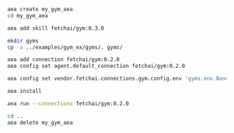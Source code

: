 ``` bash
aea create my_gym_aea
cd my_gym_aea
```
``` bash
aea add skill fetchai/gym:0.3.0
```
``` bash
mkdir gyms
cp -a ../examples/gym_ex/gyms/. gyms/
```
``` bash
aea add connection fetchai/gym:0.2.0
aea config set agent.default_connection fetchai/gym:0.2.0
```
``` bash
aea config set vendor.fetchai.connections.gym.config.env 'gyms.env.BanditNArmedRandom'
```
``` bash
aea install
```
``` bash
aea run --connections fetchai/gym:0.2.0
```
``` bash
cd ..
aea delete my_gym_aea
```
